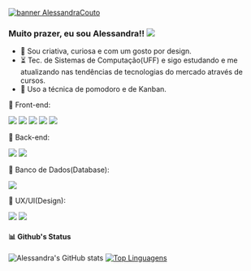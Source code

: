 [![banner AlessandraCouto](https://user-images.githubusercontent.com/51713464/130366209-06d53d39-bf02-4595-832c-70c4eddc1f0d.png)](https://www.alessandracouto.com/)

### Muito prazer, eu sou Alessandra!!  <a href="https://www.linkedin.com/in/alessandradocouto"><img src="https://img.shields.io/badge/LinkedIn-0077B5?style=for-the-badge&logo=linkedin&logoColor=white"></a> 

- 🤙 Sou criativa, curiosa e com um gosto por design. 
-  :hourglass_flowing_sand: Tec. de Sistemas de Computação(UFF) e sigo estudando e me atualizando nas tendências de tecnologias do mercado através de cursos.
-  :pushpin: Uso a técnica de pomodoro e de Kanban.


:rocket: Front-end:

<img src="https://img.shields.io/badge/HTML5-E34F26?style=for-the-badge&logo=html5&logoColor=white">  <img src="https://img.shields.io/badge/CSS3-1572B6?style=for-the-badge&logo=css3&logoColor=white">  <img src="https://img.shields.io/badge/JavaScript-F7DF1E?style=for-the-badge&logo=javascript&logoColor=black">  <img src="https://img.shields.io/badge/Sass-CC6699?style=for-the-badge&logo=sass&logoColor=white">   <img src="https://img.shields.io/badge/Git-F05032?style=for-the-badge&logo=git&logoColor=white">


:roller_coaster: Back-end:

<img src="https://img.shields.io/badge/Java-2C2255?style=for-the-badge&logo=java&logoColor=white">
<img src="https://img.shields.io/badge/Python-CCCCCC?style=for-the-badge&logo=python&logoColor=black">


:closed_lock_with_key: Banco de Dados(Database):

<img src="https://img.shields.io/badge/Mysql-000000?style=for-the-badge&logo=mysql&logoColor=yellow">


:telescope: UX/UI(Design):

<img src="https://img.shields.io/badge/Figma-F24E1E?style=for-the-badge&logo=figma&logoColor=white">  <img src="https://img.shields.io/badge/Inkscape-000000?style=for-the-badge&logo=Inkscape&logoColor=white">




#### :bar_chart: Github's Status

![Alessandra's GitHub stats](https://github-readme-stats.vercel.app/api?username=alessandradocouto&show_icons=true&theme=react)
[![Top Linguagens](https://github-readme-stats.vercel.app/api/top-langs/?username=alessandradocouto&layout=compact)](https://github.com/alessandradocouto/github-readme-stats)
